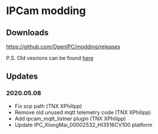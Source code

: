 # IPCam modding

## Downloads

https://github.com/OpenIPC/modding/releases

P.S. Old vesrions can be found [here](https://t.me/s/openipc_updates/1)

## Updates

### 2020.05.08

* Fix scp path (TNX XPhilipp)
* Remove old unused mqtt telemetry code (TNX XPhilipp)
* Add ipcam_mqtt_listner plugin (TNX XPhilipp)
* Update IPC_XiongMai_00002532_HI3516CV100 platform
